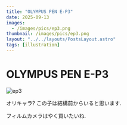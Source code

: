 ```yaml
---
title: "OLYMPUS PEN E-P3"
date: 2025-09-13
images:
  - /images/pics/ep3.png
thumbnail: /images/pics/ep3.png
layout: "../../layouts/PostsLayout.astro"
tags: [illustration]
---
```


# OLYMPUS PEN E-P3

![ep3](/images/pics/ep3.png)

オリキャラ? この子は結構前からいると思います. 

フィルムカメラはやく買いたいね. 